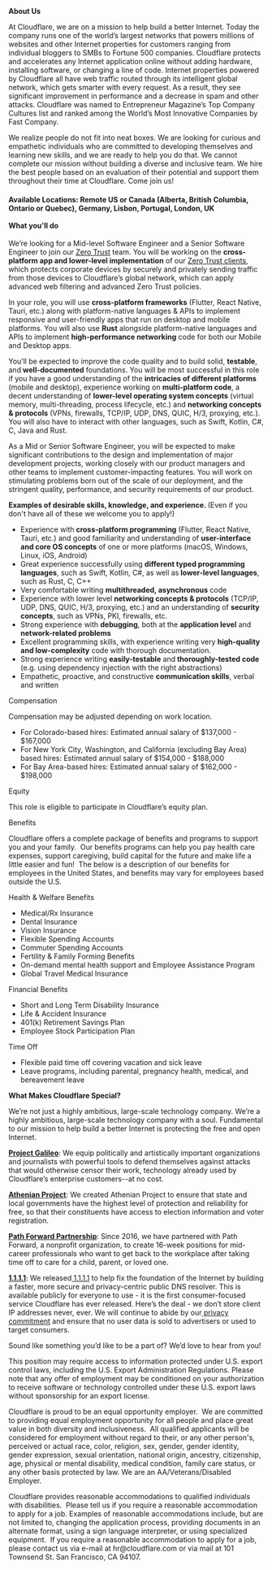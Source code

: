 <div class="content-intro">
	<div><strong>About Us</strong></div>
	<div>
		<p>At Cloudflare, we are on a mission to help build a better Internet. Today the company runs one of the world’s largest networks that powers millions of websites and other Internet properties for customers ranging from individual bloggers to SMBs to Fortune 500 companies. Cloudflare protects and accelerates any Internet application online without adding hardware, installing software, or changing a line of code. Internet properties powered by Cloudflare all have web traffic routed through its intelligent global network, which gets smarter with every request. As a result, they see significant improvement in performance and a decrease in spam and other attacks. Cloudflare was named to Entrepreneur Magazine’s Top Company Cultures list and ranked among the World’s Most Innovative Companies by Fast Company.&nbsp;</p>
		<p><span style="font-weight: 400;">We realize people do not fit into neat boxes. We are looking for curious and empathetic individuals who are committed to developing themselves and learning new skills, and we are ready to help you do that. We cannot complete our mission without building a diverse and inclusive team. We hire the best people based on an evaluation of their potential and support them throughout their time at Cloudflare. Come join us!&nbsp;</span></p>
	</div>
</div>
<h4>Available Locations: Remote US or Canada (Alberta, British Columbia, Ontario or Quebec), Germany, Lisbon, Portugal, London, UK<br><br>What you'll do</h4>
<p>We’re looking for a Mid-level Software Engineer and a Senior Software Engineer to join our <a href="https://www.cloudflare.com/zero-trust/">Zero Trust</a> team. You will be working on the <strong>cross-platform app and lower-level implementation</strong> of our <a href="https://developers.cloudflare.com/cloudflare-one/connections/connect-devices/warp/">Zero Trust clients</a>, which protects corporate devices by securely and privately sending traffic from those devices to Cloudflare’s global network, which can apply advanced web filtering and advanced Zero Trust policies.</p>
<p>In your role, you will use <strong>cross-platform frameworks</strong> (Flutter, React Native, Tauri, etc.) along with platform-native languages &amp; APIs to implement responsive and user-friendly apps that run on desktop and mobile platforms. You will also use <strong>Rust</strong> alongside platform-native languages and APIs to implement <strong>high-performance networking</strong> code for both our Mobile and Desktop apps.</p>
<p>You’ll be expected to improve the code quality and to build solid, <strong>testable</strong>, and<strong> well-documented</strong> foundations. You will be most successful in this role if you have a good understanding of the <strong>intricacies of different platforms</strong> (mobile and desktop), experience working on <strong>multi-platform code</strong>, a decent understanding of <strong>lower-level operating system concepts</strong> (virtual memory, multi-threading, process lifecycle, etc.) and <strong>networking concepts &amp; protocols</strong> (VPNs, firewalls, TCP/IP, UDP, DNS, QUIC, H/3, proxying, etc.). You will also have to interact with other languages, such as Swift, Kotlin, C#, C, Java and Rust.</p>
<p>As a Mid or Senior Software Engineer, you will be expected to make significant contributions to the design and implementation of major development projects, working closely with our product managers and other teams to implement customer-impacting features. You will work on stimulating problems born out of the scale of our deployment, and the stringent quality, performance, and security requirements of our product.</p>
<p><strong>Examples of desirable skills, knowledge, and experience. </strong>(Even if you don't have all of these we welcome you to apply!)</p>
<ul>
	<li>Experience with<strong> cross-platform programming</strong> (Flutter, React Native, Tauri, etc.) and good familiarity and understanding of&nbsp;<strong>user-interface and core OS concepts</strong> of one or more platforms (macOS, Windows, Linux, iOS, Android)</li>
	<li>Great experience successfully using&nbsp;<strong>different typed programming languages</strong>, such as Swift, Kotlin, C#, as well as<strong> lower-level languages</strong>, such as Rust, C, C++</li>
	<li>Very comfortable writing&nbsp;<strong>multithreaded, asynchronous</strong> code</li>
	<li>Experience with lower level <strong>networking concepts &amp; protocols</strong> (TCP/IP, UDP, DNS, QUIC, H/3, proxying, etc.) and an understanding of&nbsp;<strong>security concepts</strong>, such as VPNs, PKI, firewalls, etc.</li>
	<li>Strong experience with&nbsp;<strong>debugging</strong>, both at the <strong>application level</strong> and <strong>network-related problems</strong></li>
	<li>Excellent programming skills, with experience writing very <strong>high-quality and low-complexity</strong> code with thorough documentation.</li>
	<li>Strong experience writing <strong>easily-testable</strong> and<strong> thoroughly-tested code</strong> (e.g. using dependency injection with the right abstractions)</li>
	<li>Empathetic, proactive, and constructive&nbsp;<strong>communication skills</strong>, verbal and written</li>
</ul>
<p>Compensation</p>
<p>Compensation may be adjusted depending on work location.</p>
<ul>
	<li>For Colorado-based hires: Estimated annual salary of $137,000 - $167,000</li>
	<li>For New York City, Washington, and California (excluding Bay Area) based hires: Estimated annual salary of $154,000 - $188,000</li>
	<li>For Bay Area-based hires: Estimated annual salary of $<span data-sheets-value="{&quot;1&quot;:3,&quot;3&quot;:196000}" data-sheets-userformat="{&quot;2&quot;:14845,&quot;3&quot;:{&quot;1&quot;:2,&quot;2&quot;:&quot;#,##0&quot;,&quot;3&quot;:1},&quot;5&quot;:{&quot;1&quot;:[{&quot;1&quot;:2,&quot;2&quot;:0,&quot;5&quot;:{&quot;1&quot;:2,&quot;2&quot;:0}},{&quot;1&quot;:0,&quot;2&quot;:0,&quot;3&quot;:3},{&quot;1&quot;:1,&quot;2&quot;:0,&quot;4&quot;:1}]},&quot;6&quot;:{&quot;1&quot;:[{&quot;1&quot;:2,&quot;2&quot;:0,&quot;5&quot;:{&quot;1&quot;:2,&quot;2&quot;:0}},{&quot;1&quot;:0,&quot;2&quot;:0,&quot;3&quot;:3},{&quot;1&quot;:1,&quot;2&quot;:0,&quot;4&quot;:1}]},&quot;7&quot;:{&quot;1&quot;:[{&quot;1&quot;:2,&quot;2&quot;:0,&quot;5&quot;:{&quot;1&quot;:2,&quot;2&quot;:0}},{&quot;1&quot;:0,&quot;2&quot;:0,&quot;3&quot;:3},{&quot;1&quot;:1,&quot;2&quot;:0,&quot;4&quot;:1}]},&quot;8&quot;:{&quot;1&quot;:[{&quot;1&quot;:2,&quot;2&quot;:0,&quot;5&quot;:{&quot;1&quot;:2,&quot;2&quot;:0}},{&quot;1&quot;:0,&quot;2&quot;:0,&quot;3&quot;:3},{&quot;1&quot;:1,&quot;2&quot;:0,&quot;4&quot;:1}]},&quot;9&quot;:1,&quot;10&quot;:1,&quot;11&quot;:4,&quot;14&quot;:{&quot;1&quot;:3,&quot;3&quot;:1},&quot;15&quot;:&quot;Open Sans&quot;,&quot;16&quot;:11}" data-sheets-formula="=if(if(R[-10]C[0]=&quot;Hire&quot;,iferror(round(R[0]C[1]*0.9,-3),&quot;&quot;),iferror(round(R[0]C[1]*0.8,-3),&quot;&quot;))=0,&quot;&quot;,if(R[-10]C[0]=&quot;Hire&quot;,iferror(round(R[0]C[1]*0.9,-3),&quot;&quot;),iferror(round(R[0]C[1]*0.8,-3),&quot;&quot;)))">162,000 - $198,000</span></li>
</ul>
<p>Equity</p>
<p>This role is eligible to participate in Cloudflare’s equity plan.</p>
<p>Benefits</p>
<p>Cloudflare offers a complete package of benefits and programs to support you and your family.&nbsp; Our benefits programs can help you pay health care expenses, support caregiving, build capital for the future and make life a little easier and fun!&nbsp; The below is a description of our benefits for employees in the United States, and benefits may vary for employees based outside the U.S.</p>
<p>Health &amp; Welfare Benefits</p>
<ul>
	<li>Medical/Rx Insurance</li>
	<li>Dental Insurance</li>
	<li>Vision Insurance</li>
	<li>Flexible Spending Accounts</li>
	<li>Commuter Spending Accounts</li>
	<li>Fertility &amp; Family Forming Benefits</li>
	<li>On-demand mental health support and Employee Assistance Program</li>
	<li>Global Travel Medical Insurance</li>
</ul>
<p>Financial Benefits</p>
<ul>
	<li>Short and Long Term Disability Insurance</li>
	<li>Life &amp; Accident Insurance</li>
	<li>401(k) Retirement Savings Plan</li>
	<li>Employee Stock Participation Plan</li>
</ul>
<p>Time Off</p>
<ul>
	<li>Flexible paid time off covering vacation and sick leave</li>
	<li>Leave programs, including parental, pregnancy health, medical, and bereavement leave</li>
</ul>
<div class="content-conclusion">
	<p><strong>What Makes Cloudflare Special?</strong></p>
	<p><span style="font-weight: 400;">We’re not just a highly ambitious, large-scale technology company. We’re a highly ambitious, large-scale technology company with a soul. Fundamental to our mission to help build a better Internet is protecting the free and open Internet.</span></p>
	<p><a href="https://blog.cloudflare.com/protecting-free-expression-online/"><strong>Project Galileo</strong></a><span style="font-weight: 400;">: We equip politically and artistically important organizations and journalists with powerful tools to defend themselves against attacks that would otherwise censor their work, technology already used by Cloudflare’s enterprise customers--at no cost.</span></p>
	<p><strong><a href="https://www.cloudflare.com/athenian/">Athenian Project</a></strong><span style="font-weight: 400;">: We created Athenian Project to ensure that state and local governments have the highest level of protection and reliability for free, so that their constituents have access to election information and voter registration.</span></p>
	<p><a href="https://blog.cloudflare.com/tag/path-forward/"><strong>Path Forward Partnership</strong></a><span style="font-weight: 400;">: Since 2016, we have partnered with Path Forward, a nonprofit organization, to create 16-week positions for mid-career professionals who want to get back to the workplace after taking time off to care for a child, parent, or loved one.</span></p>
	<p><a href="https://1.1.1.1/"><strong>1.1.1.1</strong></a><span style="font-weight: 400;">: We released</span><a href="https://1.1.1.1/"> <span style="font-weight: 400;">1.1.1.1</span></a><span style="font-weight: 400;"> to help fix the foundation of the Internet by building a faster, more secure and privacy-centric public DNS resolver. This is available publicly for everyone to use - it is the first consumer-focused service Cloudflare has ever released. Here’s the deal - we don’t store client IP addresses never, ever. We will continue to abide by our</span><a href="https://developers.cloudflare.com/1.1.1.1/privacy/public-dns-resolver"> privacy commitment</a><span style="font-weight: 400;"> and ensure that no user data is sold to advertisers or used to target consumers.</span></p>
	<p><span style="font-weight: 400;">Sound like something you’d like to be a part of? We’d love to hear from you!</span></p>
	<p><span style="font-weight: 400;">This position may require access to information protected under U.S. export control laws, including the U.S. Export Administration Regulations. Please note that any offer of employment may be conditioned on your authorization to receive software or technology controlled under these U.S. export laws without sponsorship for an export license.</span></p>
	<p><span style="font-weight: 400;">Cloudflare is proud to be an equal opportunity employer. &nbsp;We are committed to providing equal employment opportunity for all people and place great value in both diversity and inclusiveness. &nbsp;All qualified applicants will be considered for employment without regard to their, or any other person's, perceived or actual</span> <span style="font-weight: 400;">race, color, religion, sex, gender, gender identity, gender expression, sexual orientation, national origin, ancestry, citizenship, age, physical or mental disability, medical condition, family care status, or any other basis protected by law. </span><span style="font-weight: 400;">We are an AA/Veterans/Disabled Employer.</span></p>
	<p><span style="font-weight: 400;">Cloudflare provides reasonable accommodations to qualified individuals with disabilities. &nbsp;Please tell us if you require a reasonable accommodation to apply for a job. Examples of reasonable accommodations include, but are not limited to, changing the application process, providing documents in an alternate format, using a sign language interpreter, or using specialized equipment. &nbsp;If you require a reasonable accommodation to apply for a job, please contact us via e-mail at </span><span style="font-weight: 400;">hr@cloudflare.com</span><span style="font-weight: 400;"> or via mail at 101 Townsend St. San Francisco, CA 94107.</span></p>
</div>